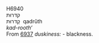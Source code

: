 <body>
  <p>H6940<br>  קדרוּת  <br> קַדרוּת  ‎  qadrûth  <br><i>kad-rooth‘ </i><br>From <a href="h6937.htm">6937</a>  <i>duskiness: - </i>blackness.<br></p>
 </body>